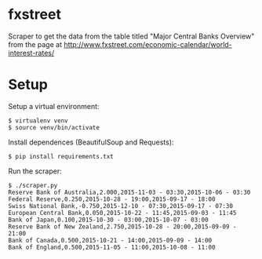 # fxstreet
Scraper to get the data from the table titled "Major Central Banks Overview"
from the page at http://www.fxstreet.com/economic-calendar/world-interest-rates/

# Setup

Setup a virtual environment:

    $ virtualenv venv
    $ source venv/bin/activate

Install dependences (BeautifulSoup and Requests):

    $ pip install requirements.txt

Run the scraper:

    $ ./scraper.py 
    Reserve Bank of Australia,2.000,2015-11-03 - 03:30,2015-10-06 - 03:30
    Federal Reserve,0.250,2015-10-28 - 19:00,2015-09-17 - 18:00
    Swiss National Bank,-0.750,2015-12-10 - 07:30,2015-09-17 - 07:30
    European Central Bank,0.050,2015-10-22 - 11:45,2015-09-03 - 11:45
    Bank of Japan,0.100,2015-10-30 - 03:00,2015-10-07 - 03:00
    Reserve Bank of New Zealand,2.750,2015-10-28 - 20:00,2015-09-09 - 21:00
    Bank of Canada,0.500,2015-10-21 - 14:00,2015-09-09 - 14:00
    Bank of England,0.500,2015-11-05 - 11:00,2015-10-08 - 11:00
